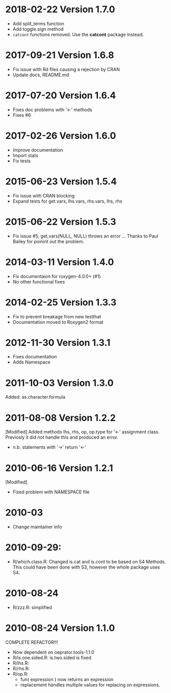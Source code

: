 # 2018-02-22 Version 1.7.0 
 - Add split_terms function
 - Add toggle.sign method
 - `catcont` functions removed.  Use the **catcont** package instead. 

# 2017-09-21 Version 1.6.8
 - Fix issue with Rd files causing a rejection by CRAN 
 - Update docs, README.md

# 2017-07-20 Version 1.6.4
 - Fixes doc problems with '<-' methods
 - Fixes #6

 
# 2017-02-26 Version 1.6.0 
 - Improve documentation 
 - Import stats
 - Fix tests


# 2015-06-23 Version 1.5.4
 - Fix issue with CRAN blocking 
 - Expand tests for get.vars, lhs.vars, rhs.vars, lhs, rhs

 
# 2015-06-22 Version 1.5.3
 - Fix issue #5, get.vars(NULL, NULL) throws an error ... 
   Thanks to Paul Bailey for poinint out the problem.


# 2014-03-11 Version 1.4.0
 - Fix documentaion for roxygen-4.0.0+ (#1)
 - No other functional fixes


# 2014-02-25 Version 1.3.3 
 - Fix to prevent breakage from new testthat
 - Documentation moved to Roxygen2 format


# 2012-11-30 Version 1.3.1
 - Fixes documentation
 - Adds Namespace


# 2011-10-03 Version 1.3.0
  Added: as.character.formula


# 2011-08-08 Version 1.2.2

[Modified]
Added methods lhs, rhs, op, op.type for '<-' assignment class.  Previosly it 
did not handle this and produced an error. 

* n.b. statements with '->' return '<-' 


# 2010-06-16 Version 1.2.1
[Modified]
- Fixed problem with NAMESPACE file


# 2010-03
 - Change maintainer info


# 2010-09-29:
 - R/which.class.R: Changed is.cat and is.cont to be based on S4 Methods. This 
   could have been done with S3, however the whole package uses S4.


# 2010-08-24 
 - R/zzz.R: simplified 


# 2010-08-24 Version 1.1.0
COMPLETE REFACTOR!!!
 - Now dependent on oeprator.tools-1.1.0
 - R/is.one.sided.R: is.two.sided is fixed
 - R/lhs.R: 
 - R/rhs.R:
 - R/op.R:
   - fun( expression ) now returns an expression
   - replacement handles multiple values for replacing on expressions.
